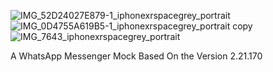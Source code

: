 ![IMG_52D24027E879-1_iphonexrspacegrey_portrait](https://user-images.githubusercontent.com/71823674/131823200-f4ac831b-7312-47cb-b720-db4b44b3da48.png)
![IMG_0D4755A619B5-1_iphonexrspacegrey_portrait copy](https://user-images.githubusercontent.com/71823674/131822869-3f0b6a5d-cf26-4e2f-a282-49675d79975b.png)
![IMG_7643_iphonexrspacegrey_portrait](https://user-images.githubusercontent.com/71823674/131822508-0577848f-cf53-41ad-b94d-48fa0d8f93f6.png)

A WhatsApp Messenger Mock Based On the Version 2.21.170
